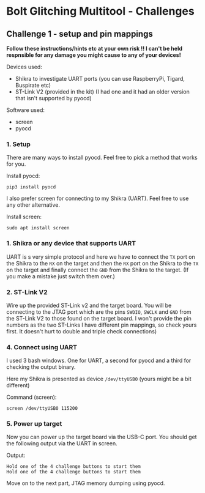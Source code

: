 # Bolt Glitching Multitool - Challenges
## Challenge 1 - setup and pin mappings

**Follow these instructions/hints etc at your own risk !! I can't be held respnsible for any damage you might cause to any of your devices!**

Devices used:
* Shikra to investigate UART ports (you can use RaspberryPi, Tigard, Buspirate etc)
* ST-Link V2 (provided in the kit) (I had one and it had an older version that isn't supported by pyocd) 

Software used:
* screen
* pyocd

### 1. Setup 
There are many ways to install pyocd. Feel free to pick a method that works for you. 

Install pyocd:
```
pip3 install pyocd 
```

I also prefer screen for connecting to my Shikra (UART). Feel free to use any other alternative.

Install screen:
```
sudo apt install screen
```

### 1. Shikra or any device that supports UART
UART is s very simple protocol and here we have to connect the `TX` port on the Shikra to the `RX` on the target and then the `RX` port on the Shikra to the `TX` on the target and finally connect the `GND` from the Shikra to the target. (If you make a mistake just switch them over.)

### 2. ST-Link V2

Wire up the provided ST-Link v2 and the target board. You will be connecting to the JTAG port which are the pins `SWDIO`, `SWCLK` and `GND` from the ST-Link V2 to those found on the target board. I won't provide the pin numbers as the two ST-Links I have different pin mappings, so check yours first. It doesn't hurt to double and triple check connections)

### 4. Connect using UART
I used 3 bash windows. One for UART, a second for pyocd and a third for checking the output binary. 

Here my Shikra is presented as device `/dev/ttyUSB0` (yours might be a bit different) 

Command (screen):
```
screen /dev/ttyUSB0 115200 
```

### 5. Power up target

Now you can power up the target board via the USB-C port. You should get the following output via the UART in screen.

Output:
```
Hold one of the 4 challenge buttons to start them
Hold one of the 4 challenge buttons to start them
```

Move on to the next part, JTAG memory dumping using pyocd.
